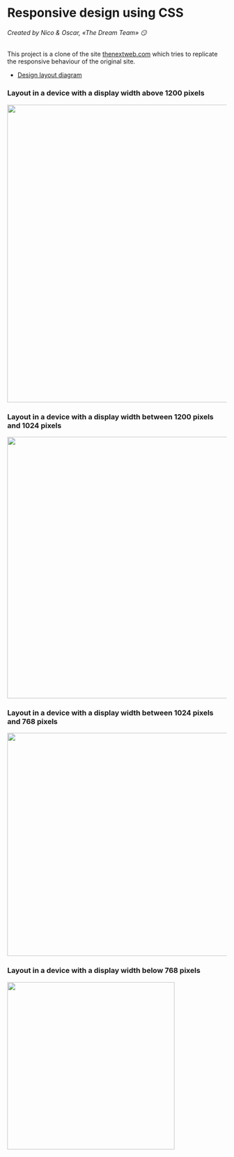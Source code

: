 # Responsive design using CSS
###### Created by Nico & Oscar, «The Dream Team» :smirk:

This project is a clone of the site [thenextweb.com](https://thenextweb.com/) which tries to replicate the responsive behaviour of the original site.

* [Design layout diagram](https://rawcdn.githack.com/oscarnava/responsive-design/4c4771e10dd3a9d57ae69eeee730e1a17044b99b/design/layout.html)

### Layout in a device with a display width above 1200 pixels
<img src="design/layout-width-gt-1200.svg" width="683">

### Layout in a device with a display width between 1200 pixels and 1024 pixels
<img src="design/layout-1200-gt-width-ge-1024.svg" width="600">

### Layout in a device with a display width between 1024 pixels and 768 pixels
<img src="design/layout-1024-gt-width-ge-768.svg" width="512">

### Layout in a device with a display width below 768 pixels
<img src="design/layout-768-gt-width.svg" width="384">
